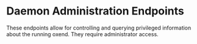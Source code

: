# Daemon Administration Endpoints

These endpoints allow for controlling and querying privileged information about the running oxend.
They require administrator access.
